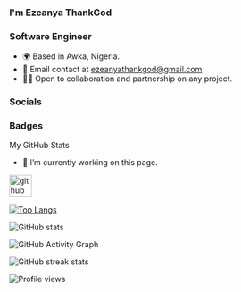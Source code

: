 ### I'm Ezeanya ThankGod
### **Software Engineer**
* 🌍 Based in Awka, Nigeria.
* 📧 Email contact at ezeanyathankgod@gmail.com
* 🤝🏻 Open to collaboration and partnership on any project.
### Socials
### Badges
My GitHub Stats



- 🔭 I’m currently working on this page. 


[<img src='https://cdn.jsdelivr.net/npm/simple-icons@3.0.1/icons/github.svg' alt='github' height='40'>](https://github.com/kingkampala)  

[![Top Langs](https://github-readme-stats.vercel.app/api/top-langs/?username=kingkampala)](https://github.com/anuraghazra/github-readme-stats)

![GitHub stats](https://github-readme-stats.vercel.app/api?username=kingkampala&show_icons=true)  

![GitHub Activity Graph](https://activity-graph.herokuapp.com/graph?username=kingkampala)  

![GitHub streak stats](https://github-readme-streak-stats.herokuapp.com/?user=kingkampala)  

![Profile views](https://gpvc.arturio.dev/kingkampala)  
